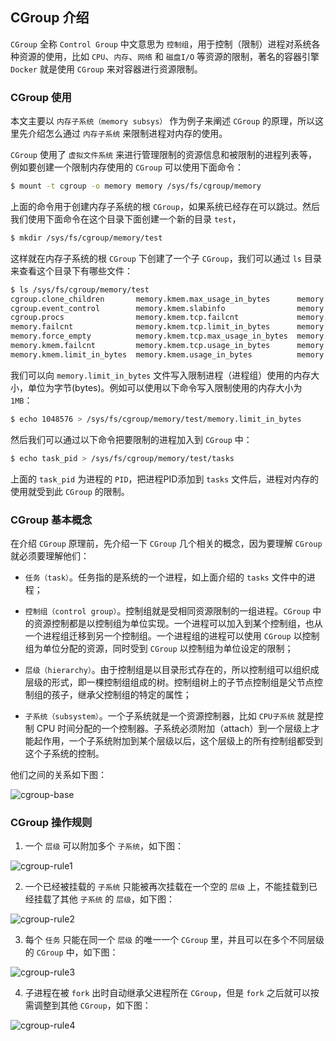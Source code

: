 ## CGroup 介绍

`CGroup` 全称 `Control Group` 中文意思为 `控制组`，用于控制（限制）进程对系统各种资源的使用，比如 `CPU`、`内存`、`网络` 和 `磁盘I/O` 等资源的限制，著名的容器引擎 `Docker` 就是使用 `CGroup` 来对容器进行资源限制。

### CGroup 使用

本文主要以 `内存子系统（memory subsys）` 作为例子来阐述 `CGroup` 的原理，所以这里先介绍怎么通过 `内存子系统` 来限制进程对内存的使用。

`CGroup` 使用了 `虚拟文件系统` 来进行管理限制的资源信息和被限制的进程列表等，例如要创建一个限制内存使用的 `CGroup` 可以使用下面命令：
```bash
$ mount -t cgroup -o memory memory /sys/fs/cgroup/memory
```
上面的命令用于创建内存子系统的根 `CGroup`，如果系统已经存在可以跳过。然后我们使用下面命令在这个目录下面创建一个新的目录 `test`，
```bash
$ mkdir /sys/fs/cgroup/memory/test
```
这样就在内存子系统的根 `CGroup` 下创建了一个子 `CGroup`，我们可以通过 `ls` 目录来查看这个目录下有哪些文件：
```bash
$ ls /sys/fs/cgroup/memory/test
cgroup.clone_children       memory.kmem.max_usage_in_bytes      memory.limit_in_bytes            memory.numa_stat            memory.use_hierarchy
cgroup.event_control        memory.kmem.slabinfo                memory.max_usage_in_bytes        memory.oom_control          notify_on_release
cgroup.procs                memory.kmem.tcp.failcnt             memory.memsw.failcnt             memory.pressure_level       tasks
memory.failcnt              memory.kmem.tcp.limit_in_bytes      memory.memsw.limit_in_bytes      memory.soft_limit_in_bytes
memory.force_empty          memory.kmem.tcp.max_usage_in_bytes  memory.memsw.max_usage_in_bytes  memory.stat
memory.kmem.failcnt         memory.kmem.tcp.usage_in_bytes      memory.memsw.usage_in_bytes      memory.swappiness
memory.kmem.limit_in_bytes  memory.kmem.usage_in_bytes          memory.move_charge_at_immigrate  memory.usage_in_bytes
```
我们可以向 `memory.limit_in_bytes` 文件写入限制进程（进程组）使用的内存大小，单位为字节(bytes)。例如可以使用以下命令写入限制使用的内存大小为 `1MB`：
```bash
$ echo 1048576 > /sys/fs/cgroup/memory/test/memory.limit_in_bytes
```
然后我们可以通过以下命令把要限制的进程加入到 `CGroup` 中：
```bash
$ echo task_pid > /sys/fs/cgroup/memory/test/tasks
```
上面的 `task_pid` 为进程的 `PID`，把进程PID添加到 `tasks` 文件后，进程对内存的使用就受到此 `CGroup` 的限制。

### CGroup 基本概念

在介绍 `CGroup` 原理前，先介绍一下 `CGroup` 几个相关的概念，因为要理解 `CGroup` 就必须要理解他们：

* `任务（task）`。任务指的是系统的一个进程，如上面介绍的 `tasks` 文件中的进程；

* `控制组（control group）`。控制组就是受相同资源限制的一组进程。`CGroup` 中的资源控制都是以控制组为单位实现。一个进程可以加入到某个控制组，也从一个进程组迁移到另一个控制组。一个进程组的进程可以使用 `CGroup` 以控制组为单位分配的资源，同时受到 `CGroup` 以控制组为单位设定的限制；

* `层级（hierarchy）`。由于控制组是以目录形式存在的，所以控制组可以组织成层级的形式，即一棵控制组组成的树。控制组树上的子节点控制组是父节点控制组的孩子，继承父控制组的特定的属性；

* `子系统（subsystem）`。一个子系统就是一个资源控制器，比如 `CPU子系统` 就是控制 CPU 时间分配的一个控制器。子系统必须附加（attach）到一个层级上才能起作用，一个子系统附加到某个层级以后，这个层级上的所有控制组都受到这个子系统的控制。

他们之间的关系如下图：

![cgroup-base](https://raw.githubusercontent.com/liexusong/linux-source-code-analyze/master/images/cgroup-base.png)

### CGroup 操作规则

1. 一个 `层级` 可以附加多个 `子系统`，如下图：

![cgroup-rule1](https://raw.githubusercontent.com/liexusong/linux-source-code-analyze/master/images/cgroup-rule1.jpeg)

2. 一个已经被挂载的 `子系统` 只能被再次挂载在一个空的 `层级` 上，不能挂载到已经挂载了其他 `子系统` 的 `层级`，如下图：

![cgroup-rule2](https://raw.githubusercontent.com/liexusong/linux-source-code-analyze/master/images/cgroup-rule2.jpeg)

3. 每个 `任务` 只能在同一个 `层级` 的唯一一个 `CGroup` 里，并且可以在多个不同层级的 `CGroup` 中，如下图：

![cgroup-rule3](https://raw.githubusercontent.com/liexusong/linux-source-code-analyze/master/images/cgroup-rule3.jpeg)

4. 子进程在被 `fork` 出时自动继承父进程所在 `CGroup`，但是 `fork` 之后就可以按需调整到其他 `CGroup`，如下图：

![cgroup-rule4](https://raw.githubusercontent.com/liexusong/linux-source-code-analyze/master/images/cgroup-rule4.jpeg)

